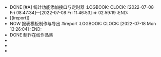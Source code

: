 - DONE [#A] 统计功能添加接口与定时器
  :LOGBOOK:
  CLOCK: [2022-07-08 Fri 08:47:34]--[2022-07-08 Fri 11:46:53] =>  02:59:19
  :END:
- [[ireport]]
- NOW 报表模板制作与导出 #ireport
  :LOGBOOK:
  CLOCK: [2022-07-18 Mon 13:26:04]
  :END:
- DONE 制作在线作品集
-
-
-